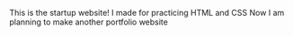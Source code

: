 This is the startup website! I made for practicing HTML and CSS
Now I am planning to make another portfolio website
